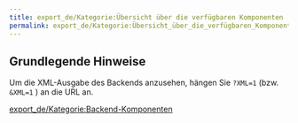 ```yaml
---
title: export_de/Kategorie:Übersicht über die verfügbaren Komponenten
permalink: export_de/Kategorie:Übersicht_über_die_verfügbaren_Komponenten/
---
```


Grundlegende Hinweise
---------------------

Um die XML-Ausgabe des Backends anzusehen, hängen Sie `?XML=1` (bzw. `&XML=1` ) an die URL an.

[export_de/Kategorie:Backend-Komponenten](export_de/Kategorie:Backend-Komponenten )